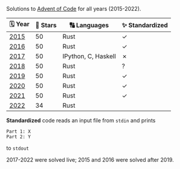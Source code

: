 Solutions to [Advent of Code](https://adventofcode.com) for all years (2015-2022).

|🗓 Year                                |🌟 Stars |🔠 Languages        |✨ Standardized |
|---------------------------------------|---------|---------------------|--------------|
| [2015](https://adventofcode.com/2015) | 50      | Rust                | ✓            |
| [2016](https://adventofcode.com/2016) | 50      | Rust                | ✓            |
| [2017](https://adventofcode.com/2017) | 50      | IPython, C, Haskell | ✗            |
| [2018](https://adventofcode.com/2018) | 50      | Rust                | ?            |
| [2019](https://adventofcode.com/2019) | 50      | Rust                | ✓            |
| [2020](https://adventofcode.com/2020) | 50      | Rust                | ✓            |
| [2021](https://adventofcode.com/2021) | 50      | Rust                | ✓            |
| [2022](https://adventofcode.com/2022) | 34      | Rust                |              |

**Standardized** code reads an input file from `stdin` and prints
```
Part 1: X
Part 2: Y
```
to `stdout`

2017-2022 were solved live; 2015 and 2016 were solved after 2019.
